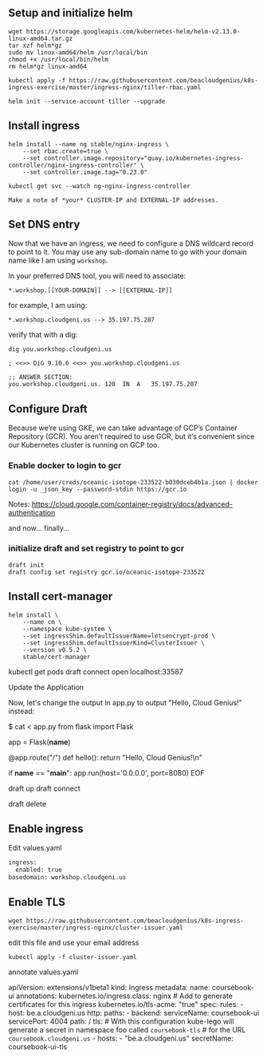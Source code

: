 ## Setup and initialize helm

    wget https://storage.googleapis.com/kubernetes-helm/helm-v2.13.0-linux-amd64.tar.gz
    tar xzf helm*gz
    sudo mv linux-amd64/helm /usr/local/bin
    chmod +x /usr/local/bin/helm
    rm helm*gz linux-amd64
   
    kubectl apply -f https://raw.githubusercontent.com/beacloudgenius/k8s-ingress-exercise/master/ingress-nginx/tiller-rbac.yaml

    helm init --service-account tiller --upgrade

## Install ingress

    helm install --name ng stable/nginx-ingress \
        --set rbac.create=true \
        --set controller.image.repository="quay.io/kubernetes-ingress-controller/nginx-ingress-controller" \
        --set controller.image.tag="0.23.0"

    kubectl get svc --watch ng-nginx-ingress-controller

    Make a note of *your* CLUSTER-IP and EXTERNAL-IP addresses.

## Set DNS entry

Now that we have an ingress, we need to configure a DNS wildcard record to point to it. You may use any sub-domain name to go with your domain name like I am using `workshop`. 

In your preferred DNS tool, you will need to associate:

    *.workshop.[[YOUR-DOMAIN]] --> [[EXTERNAL-IP]]

for example, I am using:

    *.workshop.cloudgeni.us --> 35.197.75.207

verify that with a dig:

    dig you.workshop.cloudgeni.us

    ; <<>> DiG 9.10.6 <<>> you.workshop.cloudgeni.us

    ;; ANSWER SECTION:
    you.workshop.cloudgeni.us. 120	IN	A	35.197.75.207

## Configure Draft

Because we’re using GKE, we can take advantage of GCP’s Container Repository (GCR). You aren’t required to use GCR, but it’s convenient since our Kubernetes cluster is running on GCP too. 

### Enable docker to login to gcr

    cat /home/user/creds/oceanic-isotope-233522-b030dceb4b1a.json | docker login -u _json_key --password-stdin https://gcr.io

Notes: https://cloud.google.com/container-registry/docs/advanced-authentication    

and now… finally…

### initialize draft and set registry to point to gcr

    draft init 
    draft config set registry gcr.io/oceanic-isotope-233522

## Install cert-manager

    helm install \
        --name cm \
        --namespace kube-system \
        --set ingressShim.defaultIssuerName=letsencrypt-prod \
        --set ingressShim.defaultIssuerKind=ClusterIssuer \
        --version v0.5.2 \
        stable/cert-manager


kubectl get pods
draft connect
open localhost:33587

Update the Application

Now, let's change the output in app.py to output "Hello, Cloud Genius!" instead:

$ cat <<EOF > app.py
from flask import Flask

app = Flask(__name__)

@app.route("/")
def hello():
    return "Hello, Cloud Genius!\n"

if __name__ == "__main__":
    app.run(host='0.0.0.0', port=8080)
EOF



draft up
draft connect

draft delete

## Enable ingress

Edit values.yaml 

```bash
ingress:
  enabled: true
basedomain: workshop.cloudgeni.us
```

## Enable TLS

    wget https://raw.githubusercontent.com/beacloudgenius/k8s-ingress-exercise/master/ingress-nginx/cluster-issuer.yaml

edit this file and use your email address

    kubectl apply -f cluster-issuer.yaml

annotate values.yaml


apiVersion: extensions/v1beta1
kind: Ingress
metadata:
  name: coursebook-ui
  annotations:
    kubernetes.io/ingress.class: nginx
    # Add to generate certificates for this ingress
    kubernetes.io/tls-acme: "true"
spec:
  rules:
    - host: be.a.cloudgeni.us
      http:
        paths:
          - backend:
              serviceName: coursebook-ui
              servicePort: 4004
            path: /
  tls:
    # With this configuration kube-lego will generate a secret in namespace foo called `coursebook-tls`
    # for the URL `coursebook.cloudgeni.us`
    - hosts:
        - "be.a.cloudgeni.us"
      secretName: coursebook-ui-tls
